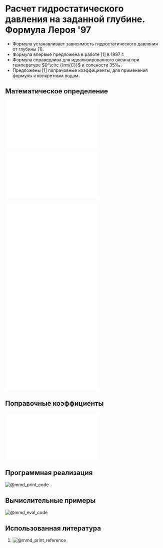 # Расчет гидростатического давления на заданной глубине. Формула Лероя '97

- Формула устанавливает зависимость гидростатического давления от глубины [1].
- Формула впервые предложена в работе [1] в 1997 г. 
- Формула справедлива для идеализированного океана при температуре $0^\circ {\rm{C}}$ и солености $35‰$.
- Предложены [1] попрачовные коэффициенты, для применения формулы к конкретным водам.

## Математическое определение

![@mmd_print_equation_boxed](include/depth_to_pressure_sea_leroy_97.tex)

![@mmd_print_markdown](include/depth_to_pressure_sea_leroy_97_args.ru.md)

![@mmd_print_equation](include/depth_to_pressure_sea_leroy_97_1.tex)
![@mmd_print_equation](include/depth_to_pressure_sea_leroy_97_2.tex)
![@mmd_print_equation](include/depth_to_pressure_sea_leroy_97_3.tex)
![@mmd_print_equation](include/depth_to_pressure_sea_leroy_97_4.tex)

## Поправочные коэффициенты

![@mmd_print_markdown](include/depth_to_pressure_sea_leroy_97_coef.ru.md)

## Программная реализация

![@mmd_print_code]($/sonar_m/toolbox/depth_pressure/depth_to_pressure_sea_leroy_97.m)

## Вычислительные примеры

![@mmd_eval_code]($/sonar_m/example/depth_pressure/depth_to_pressure_sea_leroy_97_ex_1.m)

## Использованная литература

1. ![@mmd_print_reference]($/reference/leroy1998depthpressure.enw)
